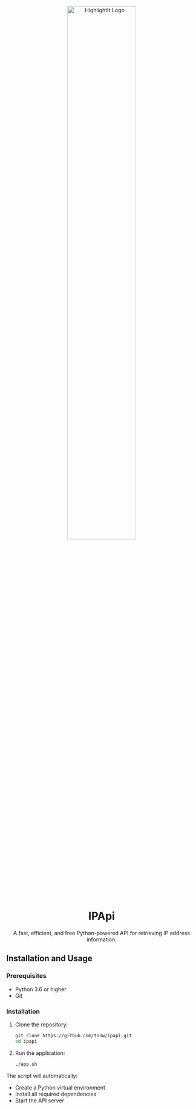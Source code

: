<p align="center">
	<a href="https://github.com/tn3w/ipapi">
		<picture>
			<source width="60%" media="(prefers-color-scheme: dark)" srcset="https://github.com/tn3w/ipapi/releases/download/img/ipapi-dark.webp">
			<source width="60%" media="(prefers-color-scheme: light)" srcset="https://github.com/tn3w/ipapi/releases/download/img/ipapi-dark.leight">
			<img width="60%" alt="HighlightIt Logo" src="https://github.com/tn3w/ipapi/releases/download/img/ipapi-dark.webp">
		</picture>
	</a>
</p>

<h1 align="center">IPApi</h1>
<p align="center">A fast, efficient, and free Python-powered API for retrieving IP address information. </p>

## Installation and Usage

### Prerequisites
- Python 3.6 or higher
- Git

### Installation
1. Clone the repository:
   ```bash
   git clone https://github.com/tn3w/ipapi.git
   cd ipapi
   ```

2. Run the application:
   ```bash
   ./app.sh
   ```

The script will automatically:
- Create a Python virtual environment
- Install all required dependencies
- Start the API server
